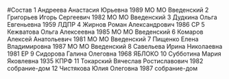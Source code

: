 #Состав
1 Андреева Анастасия Юрьевна 1989 МО МО Введенский
2 Григорьев Игорь Сергеевич 1982 МО МО Введенский
3 Дудкина Ольга Евгеньевна 1959 ЛДПР
4 Жирнов Роман Александрович 1986 СР
5 Кежватова Ольга Алексеевна 1985 МО МО Введенский
6 Комаров Алексей Анатольевич 1981 МО МО Введенский
7 Пищенко Елена Владимировна 1987 МО МО Введенский
8 Савельева Ирина Николаевна 1981 ЕР
9 Сидорова Галина Олеговна 1968 ЯБЛОКО
10 Субботина Мария Яковлевна 1935 КПРФ
11 Токарский Вячеслав Ростиславович 1982 собрание-дом
12 Чистякова Юлия Олеговна 1987 собрание-дом
